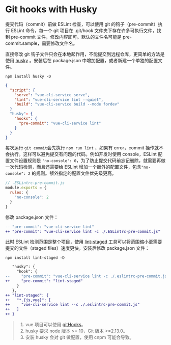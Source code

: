 # Git hooks with Husky

提交代码（commit）前做 ESLint 检查，可以使用 git 的钩子（pre-commit）执行 ESLint 命令，每一个 git 项目在 .git/hook 文件夹下存在许多可执行文件，找到 pre-commit 文件，修改内容即可。默认的文件名可能是 pre-commit.sample，需要修改文件名。

直接修改 git 钩子文件只会在本地起作用，不能提交到远程仓库，更简单的方法是使用 [husky](https://github.com/typicode/husky#readme) 。安装后在 package.json 中增加配置，或者新建一个单独的配置文件。

```shell
npm install husky -D
```

```json
{
  "script": {
    "serve": "vue-cli-service serve",
    "lint": "vue-cli-service lint --quiet",
    "build": "vue-cli-service build --mode fordev"
  }
  "husky": {
    "hooks": {
      "pre-commit": "vue-cli-service lint"
    }
  }
}
```

每次运行 `git commit`会先执行 `npm run lint` ，如果有 error，commit 操作就不会执行。这样可以避免提交有问题的代码。例如开发时使用 console，ESLint 配置文件设置规则是 `"no-console": 0`，为了防止提交代码前忘记删除，就需要再做一次代码检测，而且还需要给 ESLint 增加一个额外的配置文件，包含`"no-console": 2` 的规则。额外指定的配置文件优先级更高。

```js
// .ESLintrc-pre-commit.js
module.exports = {
  rules: {
    "no-console": 2
  }
}
```

修改 package.json 文件：

```diff
-- "pre-commit": "vue-cli-service lint"
++ "pre-commit": "vue-cli-service lint -c ./.ESLintrc-pre-commit.js"
```

此时 ESLint 检测范围是整个项目，使用 [lint-staged](https://github.com/okonet/lint-staged) 工具可以将范围缩小至需要提交的文件（staged files）速度更快。安装后修改 package.json 文件：

```shell
npm install lint-staged -D
```

```diff
   "husky": {
     "hook": {
--     "pre-commit": "vue-cli-service lint -c ./.eslintrc-pre-commit.js"
++     "pre-commit": "lint-staged"
     }
   },
++ "lint-staged": {
++   "*.{js,vue}": [
++     "vue-cli-service lint --c ./.eslintrc-pre-commit.js"
++   ]
++ }
```

> 1. vue 项目可以使用 [gitHooks](https://cli.vuejs.org/guide/cli-service.html#git-hooks)。
> 2. husky 要求 node 版本 >= 10，Git 版本 >=2.13.0。
> 3. 安装 husky 会对 git 做配置，使用 cnpm 可能会导致。



